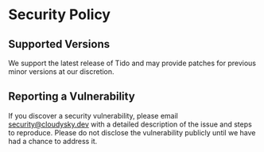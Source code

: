 # Security Policy  

## Supported Versions  
We support the latest release of Tido and may provide patches for previous minor versions at our discretion.  

## Reporting a Vulnerability  
If you discover a security vulnerability, please email [security@cloudysky.dev](mailto:security@cloudysky.dev) with a detailed description of the issue and steps to reproduce. Please do not disclose the vulnerability publicly until we have had a chance to address it.
